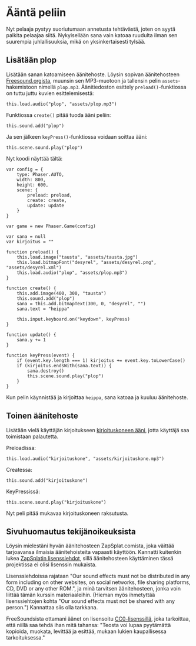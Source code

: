 # Ääntä peliin

Nyt pelaaja pystyy suoriutumaan annetusta tehtävästä, joten on syytä palkita pelaajaa siitä. Nykyisellään sana vain katoaa ruudulta ilman sen suurempia juhlallisuuksia, mikä on yksinkertaisesti tylsää.

## Lisätään plop

Lisätään sanan katoamiseen äänitehoste. Löysin sopivan äänitehosteen [Freesound.orgista](https://freesound.org/people/Breviceps/sounds/447910/), muunsin sen MP3-muotoon ja tallensin pelin `assets`-hakemistoon nimellä `plop.mp3`. Äänitiedoston esittely `preload()`-funktiossa on tuttu juttu kuvien esittelemisestä:

	this.load.audio("plop", "assets/plop.mp3")

Funktiossa `create()` pitää tuoda ääni peliin:

	this.sound.add("plop")

Ja sen jälkeen `keyPress()`-funktiossa voidaan soittaa ääni:

	this.scene.sound.play("plop")

Nyt koodi näyttää tältä:

	var config = {
		type: Phaser.AUTO,
		width: 800,
		height: 600,
		scene: {
			preload: preload,
			create: create,
			update: update
		}
	}

	var game = new Phaser.Game(config)

	var sana = null
	var kirjoitus = ""

	function preload() {
		this.load.image("tausta", "assets/tausta.jpg")
		this.load.bitmapFont("desyrel", "assets/desyrel.png", "assets/desyrel.xml")
		this.load.audio("plop", "assets/plop.mp3")
	}

	function create() {
		this.add.image(400, 300, "tausta")
		this.sound.add("plop")
		sana = this.add.bitmapText(300, 0, "desyrel", "")
		sana.text = "heippa"

		this.input.keyboard.on("keydown", keyPress)
	}

	function update() {
		sana.y += 1
	}

	function keyPress(event) {
		if (event.key.length === 1) kirjoitus += event.key.toLowerCase()
		if (kirjoitus.endsWith(sana.text)) {
			sana.destroy()
			this.scene.sound.play("plop")
		}
	}

Kun pelin käynnistää ja kirjoittaa `heippa`, sana katoaa ja kuuluu äänitehoste.

## Toinen äänitehoste

Lisätään vielä käyttäjän kirjoitukseen [kirjoituskoneen ääni](https://freesound.org/people/yottasounds/sounds/380136/), jotta käyttäjä saa toimistaan palautetta.

Preloadissa:

	this.load.audio("kirjoituskone", "assets/kirjoituskone.mp3")

Createssa:

	this.sound.add("kirjoituskone")

KeyPressissä:

	this.scene.sound.play("kirjoituskone")

Nyt peli pitää mukavaa kirjoituskoneen raksutusta.

## Sivuhuomautus tekijänoikeuksista

Löysin mielestäni hyvän äänitehosteen ZapSplat.comista, joka väittää tarjoavansa ilmaisia äänitehoisteita vapaasti käyttöön. Kannatti kuitenkin lukea [ZapSplatin lisenssiehdot](https://www.zapsplat.com/license-type/standard-license/), sillä äänitehosteen käyttäminen tässä projektissa ei olisi lisenssin mukaista.

Lisenssiehdoissa rajataan "Our sound effects must not be distributed in any form including on other websites, on social networks, file sharing platforms, CD, DVD or any other ROM.", ja minä tarvitsen äänitehosteen, jonka voin liittää tämän kurssin materiaaleihin. (Hieman myös ihmetyttää lisenssiehtojen kohta "Our sound effects must not be shared with any person.") Kannattaa siis olla tarkkana.

FreeSoundsista ottamani äänet on lisensoitu [CC0-lisenssillä](https://creativecommons.org/publicdomain/zero/1.0/deed.fi), joka tarkoittaa, että niillä saa tehdä ihan mitä tahansa: "Teosta voi lupaa pyytämättä kopioida, muokata, levittää ja esittää, mukaan lukien kaupallisessa tarkoituksessa."